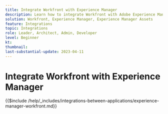 ```yaml
---
title: Integrate Workfront with Experience Manager
description: Learn how to integrate Workfront with Adobe Experience Manager (AEM).
solution: Workfront, Experience Manager, Experience Manager Assets
feature: Integrations
topic: Integrations
role: Leader, Architect, Admin, Developer
level: Beginner
kt:
thumbnail:
last-substantial-update: 2023-04-11
---
```


# Integrate Workfront with Experience Manager

{{$include /help/_includes/integrations-between-applications/experience-manager-workfront.md}}
